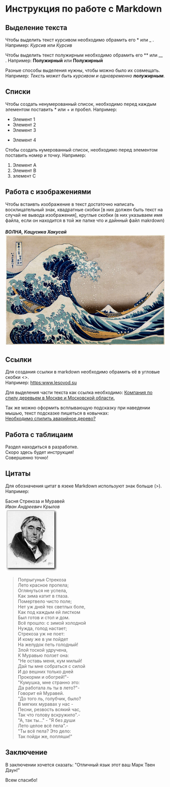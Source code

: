# Инструкция по работе с Markdown

## Выделение текста

Чтобы выделить текст курсивом необходимо обрамить его * или _ .
Например: *Курсив* или _Курсив_

Чтобы выделить текст полужирным необходимо обрамить его ** или __ .
Например: **Полужирный** или __Полужирный__

Разные способы выделения нужны, чтобы можно было их совмещать. Например: _Тексть может быть курсивом и одновременно **полужирным**_.

## Списки

Чтобы создать ненумерованный список, необходимо перед каждым элементом поставить * или + и пробел.
Например:

* Элемент 1
* Элемент 2
* Элемент 3
+ Элемент 4

Стобы создать нумерованный список, необходимо перед элементом поставить номер и точку.
Например:

1. Элемент А
2. Элемент В
3. элемент С

## Работа с изображениями

Чтобы встаивть изображение в текст достаточно написать восклицательный знак, квадратные скобки [в них должен быть текст на случай не вывода изображения], круглые скобки (в них указываем имя файла, если он находится в той же папке что и дайнный файл makrdown)

#### _**ВОЛНА**, Кацусика Хакусай_ ![Кацусика Хакусай](03_flat.jpg)

## Ссылки

Для создания ссылки в markdown необходимо обрамить её в угловые скобки <>.  
Например: <https:www.lesovod.su>  

Для выделения части текста как ссылка необходимо: [Компания по спилу деревьем в Москве и Московской области.](http:www.lesovod.su)

Так же можно оформить всплывающую подсказку при наведении мышью, текст подсказке пишеться в ковычках:   
[Необходимо спилить аварийное дерево?](http:www.lesovod.su "Lesovod.SU Лучшая компания по работе с деревьями в Москве и Московской области!")

## Работа с таблицаим

Раздел находиться в разработке.  
Скоро здесь будет инструкция!  
Совершенно точно!

## Цитаты

Для обозначения цитат в язеке Markdown используют знак больше (>).
Например:

Басня Стрекоза и Муравей\
*Иван Андреевич Крылов*\
![фото И.А.Крылов](krylov.jpg)

 >Попрыгунья Стрекоза  
Лето красное пропела;  
Оглянуться не успела,  
Как зима катит в глаза.  
Помертвело чисто поле;  
Нет уж дней тех светлых боле,  
Как под каждым ей листком  
Был готов и стол и дом.  
Всё прошло: с зимой холодной  
Нужда, голод настает;  
Стрекоза уж не поет:  
И кому же в ум пойдет  
На желудок петь голодный!  
Злой тоской удручена,  
К Муравью ползет она:  
"Не оставь меня, кум милый!  
Дай ты мне собраться с силой  
И до вешних только дней  
Прокорми и обогрей!"-  
"Кумушка, мне странно это:  
Да работала ль ты в лето?"-  
Говорит ей Муравей.  
"До того ль, голубчик, было?  
В мягких муравах у нас -  
Песни, резвость всякий час,  
Так что голову вскружило".-  
"А, так ты..." - "Я без души  
Лето целое всё пела".-  
"Ты всё пела? Это дело:  
Так пойди же, попляши!"  

## Заключение
В заключении хочется сказать: "Отличный язык этот ваш Марк Твен Даун!" 

Всем спасибо!
